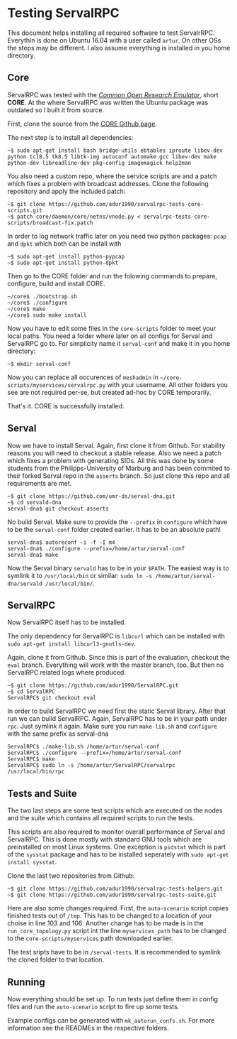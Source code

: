 # Testing ServalRPC
This document helps installing all required software to test ServalrRPC. Everythin is done on Ubuntu 16.04 with a user called `artur`. On other OSs the steps may be different. I also assume everything is installed in you home directory.

## Core
ServalRPC was tested with the [*Common Open Research Emulator*](http://www.nrl.navy.mil/itd/ncs/products/core), short **CORE**.
At the where ServalRPC was written the Ubuntu package was outdated so I built it from source.

First, clone the source from the [CORE Github page](https://github.com/coreemu/core).

The next step is to install all dependencies:

```
~$ sudo apt-get install bash bridge-utils ebtables iproute libev-dev python tcl8.5 tk8.5 libtk-img autoconf automake gcc libev-dev make python-dev libreadline-dev pkg-config imagemagick help2man
```

You also need a custom repo, where the service scripts are and a patch which fixes a problem with broadcast addresses. Clone the following repository and apply the included patch:

```
~$ git clone https://github.com/adur1990/servalrpc-tests-core-scripts.git
~$ patch core/daemon/core/netns/vnode.py < servalrpc-tests-core-scripts/broadcast-fix.patch
```

In order to log network traffic later on you need two python packages: `pcap` and `dpkt` which both can be install with

```
~$ sudo apt-get install python-pypcap
~$ sudo apt-get install python-dpkt
```

Then go to the CORE folder and run the folowing commands to prepare, configure, build and install CORE.

```
~/core$ ./bootstrap.sh
~/core$ ./configure
~/core$ make
~/core$ sudo make install
```

Now you have to edit some files in the `core-scripts` folder to meet your local paths. You need a folder where later on all configs for Serval and ServalRPC go to. For simplicity name it `serval-conf` and make it in you home directory:

```
~$ mkdir serval-conf
```

Now you can replace all occurences of `meshadmin` in `~/core-scripts/myservices/servalrpc.py` with your username. All other folders you see are not required per-se, but created ad-hoc by CORE temporarily.

That's it. CORE is successfully installed.

## Serval
Now we have to install Serval. Again, first clone it from Github. For stability reasons you will need to checkout a stable release. Also we need a patch which fixes a problem with generating SIDs. All this was done by some students from the Philipps-University of Marburg and has been commited to their forked Serval repo in the `asserts` branch. So just clone this repo and all requirements are met.

```
~$ git clone https://github.com/umr-ds/serval-dna.git
~$ cd servald-dna
serval-dna$ git checkout asserts
```

No build Serval. Make sure to provide the `--prefix` in `configure` which have to be the `serval-conf` folder created earlier. It has to be an absolute path!

```
serval-dna$ autoreconf -i -f -I m4
serval-dna$ ./configure --prefix=/home/artur/serval-conf
serval-dna$ make
```

Now the Serval binary `servald` has to be in your `$PATH`. The easiest way is to symlink it to `/usr/local/bin` or similar: `sudo ln -s /home/artur/serval-dna/servald /usr/local/bin/`.

## ServalRPC
Now ServalRPC itself has to be installed.

The only dependency for ServalRPC is `libcurl` which can be installed with `sudo apt-get install libcurl3-gnutls-dev`.

Again, clone it from Github. Since this is part of the evaluation, checkout the `eval` branch. Everything will work with the master branch, too. But then no ServalRPC related logs where produced.

```
~$ git clone https://github.com/adur1990/ServalRPC.git
~$ cd ServalRPC
ServalRPC$ git checkout eval
```

In order to build ServalRPC we need first the static Serval library. After that run we can build ServalRPC. Again, ServalRPC has to be in your path under `rpc`. Just symlink it again. Make sure you run `make-lib.sh` and `configure` with the same prefix as serval-dna

```
ServalRPC$ ./make-lib.sh /home/artur/serval-conf
ServalRPC$ ./configure --prefix=/home/artur/serval-conf
ServalRPC$ make
ServalRPC$ sudo ln -s /home/artur/ServalRPC/servalrpc /usr/local/bin/rpc
```

## Tests and Suite
The two last steps are some test scripts which are executed on the nodes and the suite which contains all required scripts to run the tests.

This scripts are also required to monitor overall performance of Serval and ServalRPC. This is done mostly with standard GNU tools which are preinstalled on most Linux systems. One exception is `pidstat` which is part of the `sysstat` package and has to be installed seperately with `sudo apt-get install sysstat`.

Clone the last two repositories from Github:

```
~$ git clone https://github.com/adur1990/servalrpc-tests-helpers.git
~$ git clone https://github.com/adur1990/servalrpc-tests-suite.git
```

Here are also some changes required. First, the `auto-scenario` script copies finished tests out of `/tmp`. This has to be changed to a location of your choise in line 103 and 106.
Another change has to be made is in the `run_core_topology.py` script int the line `myservices_path` has to be changed to the `core-scripts/myservices` path downloaded earlier.

The test sripts have to be in `/serval-tests`. It is recommended to symlink the cloned folder to that location.

## Running
Now everything should be set up. To run tests just define them in config files and run the `auto-scenario` script to fire up some tests.

Example configs can be generated with `mk_autorun_confs.sh`. For more information see the READMEs in the respective folders.
